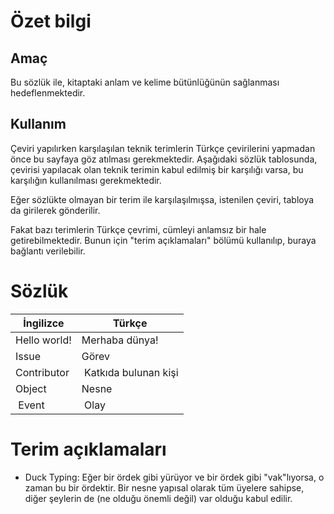 # Özet bilgi
## Amaç
Bu sözlük ile, kitaptaki anlam ve kelime bütünlüğünün sağlanması hedeflenmektedir. 

## Kullanım
Çeviri yapılırken karşılaşılan teknik terimlerin Türkçe çevirilerini yapmadan önce bu sayfaya göz atılması gerekmektedir. Aşağıdaki sözlük tablosunda, çevirisi yapılacak olan teknik terimin kabul edilmiş bir karşılığı varsa, bu karşılığın kullanılması gerekmektedir.

Eğer sözlükte olmayan bir terim ile karşılaşılmışsa, istenilen çeviri, tabloya da girilerek gönderilir.

Fakat bazı terimlerin Türkçe çevrimi, cümleyi anlamsız bir hale getirebilmektedir. Bunun için "terim açıklamaları" bölümü kullanılıp, buraya bağlantı verilebilir.


# Sözlük
| İngilizce        | Türkçe           |
| ------------------------------------- |---------------------------------------|
| Hello world!     | Merhaba dünya! |
| Issue | Görev|
| Contributor | Katkıda bulunan kişi |
| Object | Nesne |
| Event | Olay |

# Terim açıklamaları
* Duck Typing: Eğer bir ördek gibi yürüyor ve bir ördek gibi "vak"lıyorsa, o zaman bu bir ördektir. Bir nesne yapısal olarak tüm üyelere sahipse, diğer şeylerin de (ne olduğu önemli değil) var olduğu kabul edilir.
